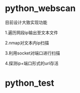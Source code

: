 # python_webscan
目前设计大致实现功能

1.遍历网段ip输出至文本文件

2.nmap对文本内ip扫描

3.利用socket对端口进行扫描

4.探测ip+端口形式的url存活
# python_test
